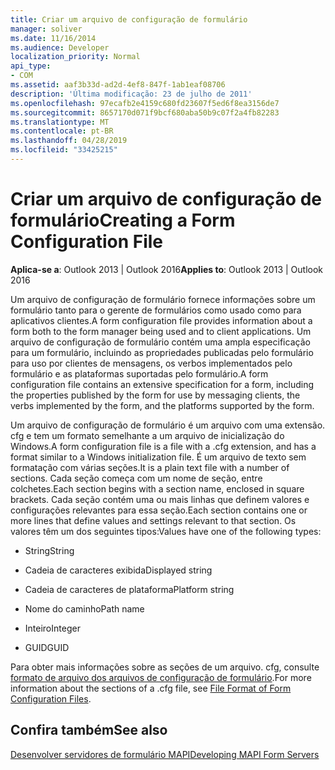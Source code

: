 ```yaml
---
title: Criar um arquivo de configuração de formulário
manager: soliver
ms.date: 11/16/2014
ms.audience: Developer
localization_priority: Normal
api_type:
- COM
ms.assetid: aaf3b33d-ad2d-4ef8-847f-1ab1eaf08706
description: 'Última modificação: 23 de julho de 2011'
ms.openlocfilehash: 97ecafb2e4159c680fd23607f5ed6f8ea3156de7
ms.sourcegitcommit: 8657170d071f9bcf680aba50b9c07f2a4fb82283
ms.translationtype: MT
ms.contentlocale: pt-BR
ms.lasthandoff: 04/28/2019
ms.locfileid: "33425215"
---
```

# <a name="creating-a-form-configuration-file"></a><span data-ttu-id="7a7c0-103">Criar um arquivo de configuração de formulário</span><span class="sxs-lookup"><span data-stu-id="7a7c0-103">Creating a Form Configuration File</span></span>

  
  
<span data-ttu-id="7a7c0-104">**Aplica-se a**: Outlook 2013 | Outlook 2016</span><span class="sxs-lookup"><span data-stu-id="7a7c0-104">**Applies to**: Outlook 2013 | Outlook 2016</span></span> 
  
<span data-ttu-id="7a7c0-105">Um arquivo de configuração de formulário fornece informações sobre um formulário tanto para o gerente de formulários como usado como para aplicativos clientes.</span><span class="sxs-lookup"><span data-stu-id="7a7c0-105">A form configuration file provides information about a form both to the form manager being used and to client applications.</span></span> <span data-ttu-id="7a7c0-106">Um arquivo de configuração de formulário contém uma ampla especificação para um formulário, incluindo as propriedades publicadas pelo formulário para uso por clientes de mensagens, os verbos implementados pelo formulário e as plataformas suportadas pelo formulário.</span><span class="sxs-lookup"><span data-stu-id="7a7c0-106">A form configuration file contains an extensive specification for a form, including the properties published by the form for use by messaging clients, the verbs implemented by the form, and the platforms supported by the form.</span></span>
  
<span data-ttu-id="7a7c0-107">Um arquivo de configuração de formulário é um arquivo com uma extensão. cfg e tem um formato semelhante a um arquivo de inicialização do Windows.</span><span class="sxs-lookup"><span data-stu-id="7a7c0-107">A form configuration file is a file with a .cfg extension, and has a format similar to a Windows initialization file.</span></span> <span data-ttu-id="7a7c0-108">É um arquivo de texto sem formatação com várias seções.</span><span class="sxs-lookup"><span data-stu-id="7a7c0-108">It is a plain text file with a number of sections.</span></span> <span data-ttu-id="7a7c0-109">Cada seção começa com um nome de seção, entre colchetes.</span><span class="sxs-lookup"><span data-stu-id="7a7c0-109">Each section begins with a section name, enclosed in square brackets.</span></span> <span data-ttu-id="7a7c0-110">Cada seção contém uma ou mais linhas que definem valores e configurações relevantes para essa seção.</span><span class="sxs-lookup"><span data-stu-id="7a7c0-110">Each section contains one or more lines that define values and settings relevant to that section.</span></span> <span data-ttu-id="7a7c0-111">Os valores têm um dos seguintes tipos:</span><span class="sxs-lookup"><span data-stu-id="7a7c0-111">Values have one of the following types:</span></span>
  
- <span data-ttu-id="7a7c0-112">String</span><span class="sxs-lookup"><span data-stu-id="7a7c0-112">String</span></span>
    
- <span data-ttu-id="7a7c0-113">Cadeia de caracteres exibida</span><span class="sxs-lookup"><span data-stu-id="7a7c0-113">Displayed string</span></span>
    
- <span data-ttu-id="7a7c0-114">Cadeia de caracteres de plataforma</span><span class="sxs-lookup"><span data-stu-id="7a7c0-114">Platform string</span></span>
    
- <span data-ttu-id="7a7c0-115">Nome do caminho</span><span class="sxs-lookup"><span data-stu-id="7a7c0-115">Path name</span></span>
    
- <span data-ttu-id="7a7c0-116">Inteiro</span><span class="sxs-lookup"><span data-stu-id="7a7c0-116">Integer</span></span>
    
- <span data-ttu-id="7a7c0-117">GUID</span><span class="sxs-lookup"><span data-stu-id="7a7c0-117">GUID</span></span>
    
<span data-ttu-id="7a7c0-118">Para obter mais informações sobre as seções de um arquivo. cfg, consulte [formato de arquivo dos arquivos de configuração de formulário](file-format-of-form-configuration-files.md).</span><span class="sxs-lookup"><span data-stu-id="7a7c0-118">For more information about the sections of a .cfg file, see [File Format of Form Configuration Files](file-format-of-form-configuration-files.md).</span></span>
  
## <a name="see-also"></a><span data-ttu-id="7a7c0-119">Confira também</span><span class="sxs-lookup"><span data-stu-id="7a7c0-119">See also</span></span>



[<span data-ttu-id="7a7c0-120">Desenvolver servidores de formulário MAPI</span><span class="sxs-lookup"><span data-stu-id="7a7c0-120">Developing MAPI Form Servers</span></span>](developing-mapi-form-servers.md)


